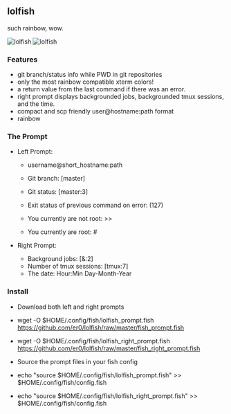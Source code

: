 ## lolfish

such rainbow, wow.

![lolfish][screenshot1]
![lolfish][screenshot2]


### Features

 * git branch/status info while PWD in git repositories
 * only the most rainbow compatible xterm colors!
 * a return value from the last command if there was an error.
 * right prompt displays backgrounded jobs, backgrounded tmux sessions, and the time.
 * compact and scp friendly user@hostname:path format
 * rainbow


### The Prompt

 * Left Prompt:
     * username@short_hostname:path
     * Git branch: [master]
     * Git status: [master:3]
     * Exit status of previous command on error: (127)

     * You currently are not root: >>
     * You currently are root: #

 * Right Prompt:
     * Background jobs: [&:2]
     * Number of tmux sessions: [tmux:7]
     * The date:  Hour:Min Day-Month-Year

### Install

  * Download both left and right prompts
  * wget -O $HOME/.config/fish/lolfish_prompt.fish       https://github.com/er0/lolfish/raw/master/fish_prompt.fish
  * wget -O $HOME/.config/fish/lolfish_right_prompt.fish https://github.com/er0/lolfish/raw/master/fish_right_prompt.fish

  * Source the prompt files in your fish config
  * echo "source $HOME/.config/fish/lolfish_prompt.fish"       >> $HOME/.config/fish/config.fish
  * echo "source $HOME/.config/fish/lolfish_right_prompt.fish" >> $HOME/.config/fish/config.fish

[screenshot1]: http://i.imgur.com/InJELf3.png
[screenshot2]: http://i.imgur.com/v6aI9AB.png
